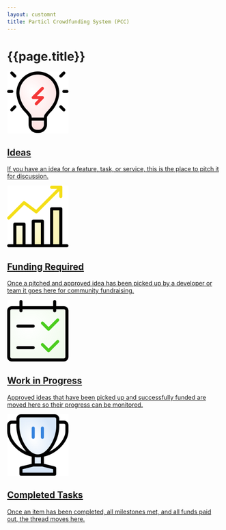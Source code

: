 ```yaml
---
layout: customnt
title: Particl Crowdfunding System (PCC)
---
```

<div class="ffs-main">
  <div class="container description" >
    <h1>{{page.title}}</h1>
  </div>
  <section class="container">
    <div class="row">
      <div class="half col-sm-6 col-xs-12">
        <a href="{{site.baseurl}}/ideas/" class="ffs-cat row">
          <div class="col-sm-4 col-xs-4">
            <img src="/img/step-idea.svg" class="icon"/>
          </div>
          <div class="col-sm-8 col-xs-8">
            <h2>Ideas</h2>
            <p>If you have an idea for a feature, task, or service, this is the place to pitch it for discussion.</p>
          </div>
        </a>
      </div>
      <div class="half col-sm-6 col-xs-12">
        <a href="{{site.baseurl}}/funding-required/" class="row ffs-cat">
          <div class="col-sm-4 col-xs-4">
            <img src="/img/step-funding.svg" class="icon"/>
          </div>
          <div class="col-sm-8 col-xs-8">
            <h2>Funding Required</h2>
            <p>Once a pitched and approved idea has been picked up by a developer or team it goes here for community fundraising.</p>
          </div>
        </a>
      </div>
      <div class="half col-sm-6 col-xs-12">
        <a href="{{site.baseurl}}/work-in-progress/" class="row ffs-cat">
          <div class="col-sm-4 col-xs-4">
            <img src="/img/step-wip.svg" class="icon"/>
          </div>
          <div class="col-sm-8 col-xs-8">
            <h2>Work in Progress</h2>
            <p>Approved ideas that have been picked up and successfully funded are moved here so their progress can be monitored.</p>
          </div>
        </a>
      </div>
      <div class="half col-sm-6 col-xs-12">
        <a href="{{site.baseurl}}/completed-proposals/" class="ffs-cat row">
          <div class="col-sm-4 col-xs-4">
            <img src="/img/step-completed.svg" class="icon"/>
          </div>
          <div class="col-sm-8 col-xs-8">
            <h2>Completed Tasks</h2>
            <p>Once an item has been completed, all milestones met, and all funds paid out, the thread moves here.</p>
          </div>
        </a>
      </div>
    </div>
  </section>
</div>
